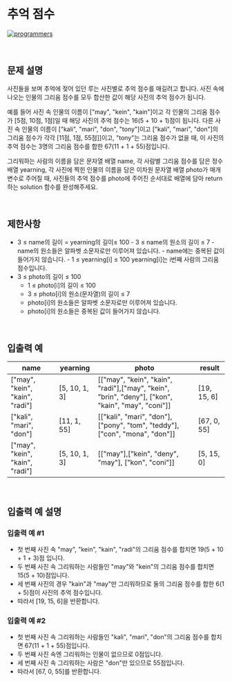 # 추억 점수

[![programmers](https://user-images.githubusercontent.com/69426184/209522553-bab40080-50ba-4743-86a3-f6198bff3974.png)](https://school.programmers.co.kr/learn/courses/30/lessons/176963)

<br/>

## 문제 설명

사진들을 보며 추억에 젖어 있던 루는 사진별로 추억 점수를 매길려고 합니다. 사진 속에 나오는 인물의 그리움 점수를 모두 합산한 값이 해당 사진의 추억 점수가 됩니다.

예를 들어 사진 속 인물의 이름이 ["may", "kein", "kain"]이고 각 인물의 그리움 점수가 [5점, 10점, 1점]일 때 해당 사진의 추억 점수는 16(5 + 10 + 1)점이 됩니다. 다른 사진 속 인물의 이름이 ["kali", "mari", "don", "tony"]이고 ["kali", "mari", "don"]의 그리움 점수가 각각 [11점, 1점, 55점]]이고, "tony"는 그리움 점수가 없을 때, 이 사진의 추억 점수는 3명의 그리움 점수를 합한 67(11 + 1 + 55)점입니다.

그리워하는 사람의 이름을 담은 문자열 배열 name, 각 사람별 그리움 점수를 담은 정수 배열 yearning, 각 사진에 찍힌 인물의 이름을 담은 이차원 문자열 배열 photo가 매개변수로 주어질 때, 사진들의 추억 점수를 photo에 주어진 순서대로 배열에 담아 return하는 solution 함수를 완성해주세요.

<br/>

## 제한사항

-   3 ≤ name의 길이 = yearning의 길이≤ 100 - 3 ≤ name의 원소의 길이 ≤ 7 - name의 원소들은 알파벳 소문자로만 이루어져 있습니다. - name에는 중복된 값이 들어가지 않습니다. - 1 ≤ yearning[i] ≤ 100
    yearning[i]는 i번째 사람의 그리움 점수입니다.
-   3 ≤ photo의 길이 ≤ 100
    -   1 ≤ photo[i]의 길이 ≤ 100
    -   3 ≤ photo[i]의 원소(문자열)의 길이 ≤ 7
    -   photo[i]의 원소들은 알파벳 소문자로만 이루어져 있습니다.
    -   photo[i]의 원소들은 중복된 값이 들어가지 않습니다.

<br/>

## 입출력 예

| name                            | yearning      | photo                                                                                             | result      |
| ------------------------------- | ------------- | ------------------------------------------------------------------------------------------------- | ----------- |
| ["may", "kein", "kain", "radi"] | [5, 10, 1, 3] | [["may", "kein", "kain", "radi"],["may", "kein", "brin", "deny"], ["kon", "kain", "may", "coni"]] | [19, 15, 6] |
| ["kali", "mari", "don"]         | [11, 1, 55]   | [["kali", "mari", "don"], ["pony", "tom", "teddy"], ["con", "mona", "don"]]                       | [67, 0, 55] |
| ["may", "kein", "kain", "radi"] | [5, 10, 1, 3] | [["may"],["kein", "deny", "may"], ["kon", "coni"]]                                                | [5, 15, 0]  |

<br/>

## 입출력 예 설명

### 입출력 예 #1

-   첫 번째 사진 속 "may", "kein", "kain", "radi"의 그리움 점수를 합치면 19(5 + 10 + 1 + 3)점 입니다.
-   두 번째 사진 속 그리워하는 사람들인 "may"와 "kein"의 그리움 점수를 합치면 15(5 + 10)점입니다.
-   세 번째 사진의 경우 "kain"과 "may"만 그리워하므로 둘의 그리움 점수를 합한 6(1 + 5)점이 사진의 추억 점수입니다.
-   따라서 [19, 15, 6]을 반환합니다.

### 입출력 예 #2

-   첫 번째 사진 속 그리워하는 사람들인 "kali", "mari", "don"의 그리움 점수를 합치면 67(11 + 1 + 55)점입니다.
-   두 번째 사진 속엔 그리워하는 인물이 없으므로 0점입니다.
-   세 번째 사진 속 그리워하는 사람은 "don"만 있으므로 55점입니다.
-   따라서 [67, 0, 55]를 반환합니다.
